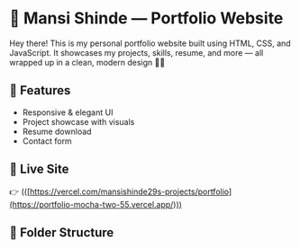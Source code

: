# 💼 Mansi Shinde — Portfolio Website

Hey there! This is my personal portfolio website built using HTML, CSS, and JavaScript. It showcases my projects, skills, resume, and more — all wrapped up in a clean, modern design 💖✨

## 🚀 Features
- Responsive & elegant UI
- Project showcase with visuals
- Resume download
- Contact form

## 🔗 Live Site
👉 (([https://vercel.com/mansishinde29s-projects/portfolio](https://portfolio-mocha-two-55.vercel.app/)))

## 📁 Folder Structure
